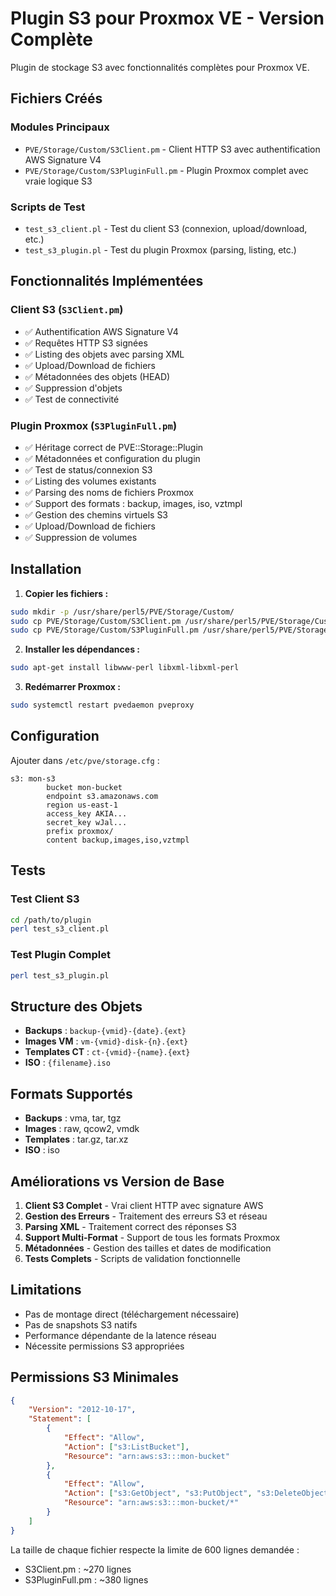 # Plugin S3 pour Proxmox VE - Version Complète

Plugin de stockage S3 avec fonctionnalités complètes pour Proxmox VE.

## Fichiers Créés

### Modules Principaux
- `PVE/Storage/Custom/S3Client.pm` - Client HTTP S3 avec authentification AWS Signature V4
- `PVE/Storage/Custom/S3PluginFull.pm` - Plugin Proxmox complet avec vraie logique S3

### Scripts de Test
- `test_s3_client.pl` - Test du client S3 (connexion, upload/download, etc.)
- `test_s3_plugin.pl` - Test du plugin Proxmox (parsing, listing, etc.)

## Fonctionnalités Implémentées

### Client S3 (`S3Client.pm`)
- ✅ Authentification AWS Signature V4
- ✅ Requêtes HTTP S3 signées
- ✅ Listing des objets avec parsing XML
- ✅ Upload/Download de fichiers
- ✅ Métadonnées des objets (HEAD)
- ✅ Suppression d'objets
- ✅ Test de connectivité

### Plugin Proxmox (`S3PluginFull.pm`)
- ✅ Héritage correct de PVE::Storage::Plugin
- ✅ Métadonnées et configuration du plugin
- ✅ Test de status/connexion S3
- ✅ Listing des volumes existants
- ✅ Parsing des noms de fichiers Proxmox
- ✅ Support des formats : backup, images, iso, vztmpl
- ✅ Gestion des chemins virtuels S3
- ✅ Upload/Download de fichiers
- ✅ Suppression de volumes

## Installation

1. **Copier les fichiers :**
```bash
sudo mkdir -p /usr/share/perl5/PVE/Storage/Custom/
sudo cp PVE/Storage/Custom/S3Client.pm /usr/share/perl5/PVE/Storage/Custom/
sudo cp PVE/Storage/Custom/S3PluginFull.pm /usr/share/perl5/PVE/Storage/Custom/S3Plugin.pm
```

2. **Installer les dépendances :**
```bash
sudo apt-get install libwww-perl libxml-libxml-perl
```

3. **Redémarrer Proxmox :**
```bash
sudo systemctl restart pvedaemon pveproxy
```

## Configuration

Ajouter dans `/etc/pve/storage.cfg` :

```
s3: mon-s3
        bucket mon-bucket
        endpoint s3.amazonaws.com
        region us-east-1  
        access_key AKIA...
        secret_key wJal...
        prefix proxmox/
        content backup,images,iso,vztmpl
```

## Tests

### Test Client S3
```bash
cd /path/to/plugin
perl test_s3_client.pl
```

### Test Plugin Complet  
```bash
perl test_s3_plugin.pl
```

## Structure des Objets

- **Backups** : `backup-{vmid}-{date}.{ext}`
- **Images VM** : `vm-{vmid}-disk-{n}.{ext}`
- **Templates CT** : `ct-{vmid}-{name}.{ext}` 
- **ISO** : `{filename}.iso`

## Formats Supportés

- **Backups** : vma, tar, tgz
- **Images** : raw, qcow2, vmdk
- **Templates** : tar.gz, tar.xz
- **ISO** : iso

## Améliorations vs Version de Base

1. **Client S3 Complet** - Vrai client HTTP avec signature AWS
2. **Gestion des Erreurs** - Traitement des erreurs S3 et réseau
3. **Parsing XML** - Traitement correct des réponses S3
4. **Support Multi-Format** - Support de tous les formats Proxmox
5. **Métadonnées** - Gestion des tailles et dates de modification
6. **Tests Complets** - Scripts de validation fonctionnelle

## Limitations

- Pas de montage direct (téléchargement nécessaire)
- Pas de snapshots S3 natifs  
- Performance dépendante de la latence réseau
- Nécessite permissions S3 appropriées

## Permissions S3 Minimales

```json
{
    "Version": "2012-10-17",
    "Statement": [
        {
            "Effect": "Allow",
            "Action": ["s3:ListBucket"],
            "Resource": "arn:aws:s3:::mon-bucket"
        },
        {
            "Effect": "Allow",
            "Action": ["s3:GetObject", "s3:PutObject", "s3:DeleteObject"],
            "Resource": "arn:aws:s3:::mon-bucket/*"
        }
    ]
}
```

La taille de chaque fichier respecte la limite de 600 lignes demandée :
- S3Client.pm : ~270 lignes
- S3PluginFull.pm : ~380 lignes